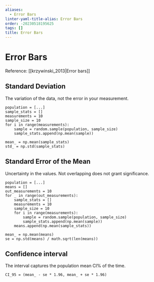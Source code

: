 ```yaml
---
aliases:
  - Error Bars
linter-yaml-title-alias: Error Bars
order: -20230518195625
tags: []
title: Error Bars
---
```


# Error Bars

Reference: [[krzywinski_2013|Error bars]]

## Standard Deviation

The variation of the data, not the error in your measurement.

```
population = [...]
sample_stats = []
measurements = 10
sample_size = 10
for i in range(measurements):
	sample = random.sample(population, sample_size)
	sample_stats.append(np.mean(sample))

mean_ = np.mean(sample_stats)
std_ = np.std(sample_stats)
```

## Standard Error of the Mean

Uncertainty in the values. Not overlapping does not grant significance.

```
population = [...]
means = []
out_measurements = 10
for _ in range(out_measurements):
	sample_stats = []
	measurements = 10
	sample_size = 10
	for i in range(measurements):
		sample = random.sample(population, sample_size)
		sample_stats.append(np.mean(sample))
	means.append(np.mean(sample_stats))

mean_ = np.mean(means)
se = np.std(means) / math.sqrt(len(means))
```

## Confidence interval

The interval captures the population mean CI% of the time.

```
CI_95 = (mean_ - se * 1.96, mean_ + se * 1.96)
```